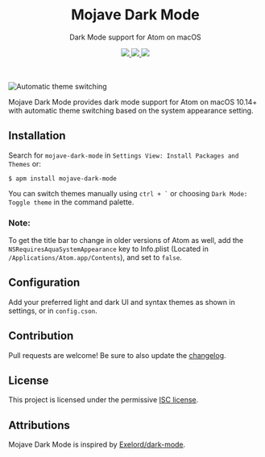 <div align="center">
  <h1>Mojave Dark Mode</h1>
  <p>Dark Mode support for Atom on macOS</p>
  <a href=https://atom.io/packages/mojave-dark-mode>
    <img src=https://img.shields.io/apm/v/mojave-dark-mode.svg?style=flat-square>
  </a>
  <a href=https://github.com/paysonwallach/mojave-dark-mode/blob/master/LICENSE>
    <img src=https://img.shields.io/apm/l/mojave-dark-mode.svg?style=flat-square>
  </a>
  <a href=https://buymeacoffee.com/paysonwallach>
    <img src=https://img.shields.io/badge/donate-Buy%20me%20a%20coffe-yellow?style=flat-square>
  </a>
  <br>
  <br>
  <br>
</div>

![Automatic theme switching](https://raw.githubusercontent.com/paysonwallach/mojave-dark-mode/master/automatic-theme-switching.gif)

Mojave Dark Mode provides dark mode support for Atom on macOS 10.14+ with automatic theme switching based on the system appearance setting.

## Installation

Search for `mojave-dark-mode` in `Settings View: Install Packages and Themes` or:

```
$ apm install mojave-dark-mode
```

You can switch themes manually using `` ctrl + ` `` or choosing `Dark Mode: Toggle theme` in the command palette.

### Note:

To get the title bar to change in older versions of Atom as well, add the `NSRequiresAquaSystemAppearance` key to Info.plist (Located in `/Applications/Atom.app/Contents`), and set to `false`.

## Configuration

Add your preferred light and dark UI and syntax themes as shown in settings, or in `config.cson`.

## Contribution

Pull requests are welcome! Be sure to also update the [changelog](https://github.com/paysonwallach/mojave-dark-mode/blob/master/CHANGELOG.md).

## License

This project is licensed under the permissive [ISC license](https://github.com/paysonwallach/mojave-dark-mode/blob/master/LICENSE).

## Attributions

Mojave Dark Mode is inspired by [Exelord/dark-mode](https://github.com/Exelord/dark-mode).
